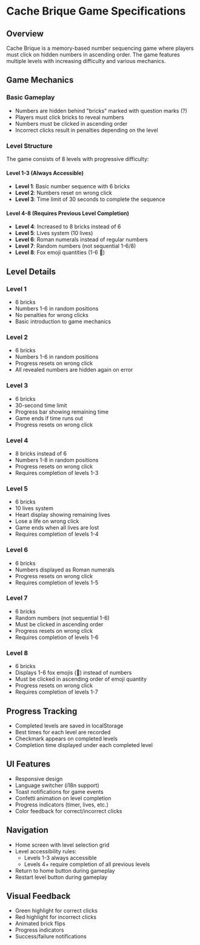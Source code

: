 # Cache Brique Game Specifications

## Overview
Cache Brique is a memory-based number sequencing game where players must click on hidden numbers in ascending order. The game features multiple levels with increasing difficulty and various mechanics.

## Game Mechanics

### Basic Gameplay
- Numbers are hidden behind "bricks" marked with question marks (?)
- Players must click bricks to reveal numbers
- Numbers must be clicked in ascending order
- Incorrect clicks result in penalties depending on the level

### Level Structure
The game consists of 8 levels with progressive difficulty:

#### Level 1-3 (Always Accessible)
- **Level 1**: Basic number sequence with 6 bricks
- **Level 2**: Numbers reset on wrong click
- **Level 3**: Time limit of 30 seconds to complete the sequence

#### Level 4-8 (Requires Previous Level Completion)
- **Level 4**: Increased to 8 bricks instead of 6
- **Level 5**: Lives system (10 lives)
- **Level 6**: Roman numerals instead of regular numbers
- **Level 7**: Random numbers (not sequential 1-6/8)
- **Level 8**: Fox emoji quantities (1-6 🦊)

## Level Details

### Level 1
- 6 bricks
- Numbers 1-6 in random positions
- No penalties for wrong clicks
- Basic introduction to game mechanics

### Level 2
- 6 bricks
- Numbers 1-6 in random positions
- Progress resets on wrong click
- All revealed numbers are hidden again on error

### Level 3
- 6 bricks
- 30-second time limit
- Progress bar showing remaining time
- Game ends if time runs out
- Progress resets on wrong click

### Level 4
- 8 bricks instead of 6
- Numbers 1-8 in random positions
- Progress resets on wrong click
- Requires completion of levels 1-3

### Level 5
- 6 bricks
- 10 lives system
- Heart display showing remaining lives
- Lose a life on wrong click
- Game ends when all lives are lost
- Requires completion of levels 1-4

### Level 6
- 6 bricks
- Numbers displayed as Roman numerals
- Progress resets on wrong click
- Requires completion of levels 1-5

### Level 7
- 6 bricks
- Random numbers (not sequential 1-6)
- Must be clicked in ascending order
- Progress resets on wrong click
- Requires completion of levels 1-6

### Level 8
- 6 bricks
- Displays 1-6 fox emojis (🦊) instead of numbers
- Must be clicked in ascending order of emoji quantity
- Progress resets on wrong click
- Requires completion of levels 1-7

## Progress Tracking
- Completed levels are saved in localStorage
- Best times for each level are recorded
- Checkmark appears on completed levels
- Completion time displayed under each completed level

## UI Features
- Responsive design
- Language switcher (i18n support)
- Toast notifications for game events
- Confetti animation on level completion
- Progress indicators (timer, lives, etc.)
- Color feedback for correct/incorrect clicks

## Navigation
- Home screen with level selection grid
- Level accessibility rules:
  - Levels 1-3 always accessible
  - Levels 4+ require completion of all previous levels
- Return to home button during gameplay
- Restart level button during gameplay

## Visual Feedback
- Green highlight for correct clicks
- Red highlight for incorrect clicks
- Animated brick flips
- Progress indicators
- Success/failure notifications
